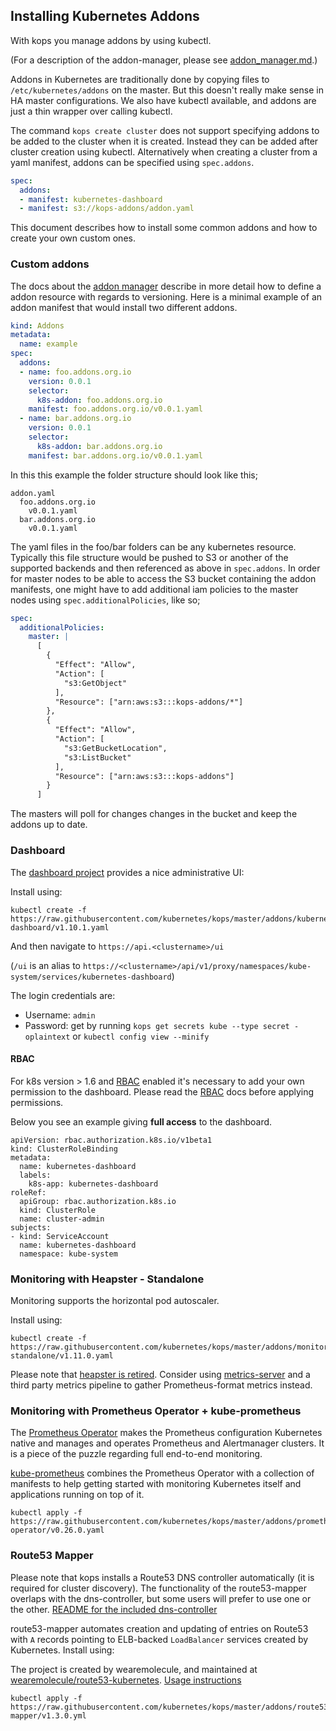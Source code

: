 ## Installing Kubernetes Addons

With kops you manage addons by using kubectl.

(For a description of the addon-manager, please see [addon_manager.md](addon_manager.md).)

Addons in Kubernetes are traditionally done by copying files to `/etc/kubernetes/addons` on the master.  But this
doesn't really make sense in HA master configurations.  We also have kubectl available, and addons are just a thin
wrapper over calling kubectl.

The command `kops create cluster` does not support specifying addons to be added to the cluster when it is created. Instead they can be added after cluster creation using kubectl. Alternatively when creating a cluster from a yaml manifest, addons can be specified using `spec.addons`.
```yaml
spec:
  addons:
  - manifest: kubernetes-dashboard
  - manifest: s3://kops-addons/addon.yaml
```

This document describes how to install some common addons and how to create your own custom ones. 

### Custom addons

The docs about the [addon manager](addon_manager.md) describe in more detail how to define a addon resource with regards to versioning.
Here is a minimal example of an addon manifest that would install two different addons.

```yaml
kind: Addons
metadata:
  name: example
spec:
  addons:
  - name: foo.addons.org.io
    version: 0.0.1
    selector:
      k8s-addon: foo.addons.org.io
    manifest: foo.addons.org.io/v0.0.1.yaml
  - name: bar.addons.org.io
    version: 0.0.1
    selector:
      k8s-addon: bar.addons.org.io
    manifest: bar.addons.org.io/v0.0.1.yaml
```

In this this example the folder structure should look like this;

```
addon.yaml
  foo.addons.org.io
    v0.0.1.yaml
  bar.addons.org.io
    v0.0.1.yaml
```

The yaml files in the foo/bar folders can be any kubernetes resource. Typically this file structure would be pushed to S3 or another of the supported backends and then referenced as above in `spec.addons`. In order for master nodes to be able to access the S3 bucket containing the addon manifests, one might have to add additional iam policies to the master nodes using `spec.additionalPolicies`, like so;
```yaml
spec:
  additionalPolicies:
    master: |
      [
        {
          "Effect": "Allow",
          "Action": [
            "s3:GetObject"
          ],
          "Resource": ["arn:aws:s3:::kops-addons/*"]
        },
        {
          "Effect": "Allow",
          "Action": [
            "s3:GetBucketLocation",
            "s3:ListBucket"
          ],
          "Resource": ["arn:aws:s3:::kops-addons"]
        }
      ]
```
The masters will poll for changes changes in the bucket and keep the addons up to date.


### Dashboard

The [dashboard project](https://github.com/kubernetes/dashboard) provides a nice administrative UI:

Install using:
```
kubectl create -f https://raw.githubusercontent.com/kubernetes/kops/master/addons/kubernetes-dashboard/v1.10.1.yaml
```

And then navigate to `https://api.<clustername>/ui`

(`/ui` is an alias to `https://<clustername>/api/v1/proxy/namespaces/kube-system/services/kubernetes-dashboard`)

The login credentials are:

* Username: `admin`
* Password: get by running `kops get secrets kube --type secret -oplaintext` or `kubectl config view --minify`

#### RBAC

For k8s version > 1.6 and [RBAC](https://kubernetes.io/docs/admin/authorization/rbac/) enabled it's necessary to add your own permission to the dashboard. Please read the [RBAC](https://kubernetes.io/docs/admin/authorization/rbac/) docs before applying permissions. 

Below you see an example giving **full access** to the dashboard.

```
apiVersion: rbac.authorization.k8s.io/v1beta1
kind: ClusterRoleBinding
metadata:
  name: kubernetes-dashboard
  labels:
    k8s-app: kubernetes-dashboard
roleRef:
  apiGroup: rbac.authorization.k8s.io
  kind: ClusterRole
  name: cluster-admin
subjects:
- kind: ServiceAccount
  name: kubernetes-dashboard
  namespace: kube-system
  ```

### Monitoring with Heapster - Standalone

Monitoring supports the horizontal pod autoscaler.

Install using:
```
kubectl create -f https://raw.githubusercontent.com/kubernetes/kops/master/addons/monitoring-standalone/v1.11.0.yaml
```
Please note that [heapster is retired](https://github.com/kubernetes/heapster/blob/master/docs/deprecation.md). Consider using [metrics-server](https://github.com/kubernetes-incubator/metrics-server) and a third party metrics pipeline to gather Prometheus-format metrics instead.

### Monitoring with Prometheus Operator + kube-prometheus

The [Prometheus Operator](https://github.com/coreos/prometheus-operator/) makes the Prometheus configuration Kubernetes native and manages and operates Prometheus and Alertmanager clusters. It is a piece of the puzzle regarding full end-to-end monitoring.

[kube-prometheus](https://github.com/coreos/prometheus-operator/blob/master/contrib/kube-prometheus) combines the Prometheus Operator with a collection of manifests to help getting started with monitoring Kubernetes itself and applications running on top of it.

```console
kubectl apply -f https://raw.githubusercontent.com/kubernetes/kops/master/addons/prometheus-operator/v0.26.0.yaml
```

### Route53 Mapper

Please note that kops installs a Route53 DNS controller automatically (it is required for cluster discovery).
The functionality of the route53-mapper overlaps with the dns-controller, but some users will prefer to
use one or the other.
[README for the included dns-controller](https://github.com/kubernetes/kops/blob/master/dns-controller/README.md)

route53-mapper automates creation and updating of entries on Route53 with `A` records pointing
to ELB-backed `LoadBalancer` services created by Kubernetes. Install using:

The project is created by wearemolecule, and maintained at
[wearemolecule/route53-kubernetes](https://github.com/wearemolecule/route53-kubernetes).
[Usage instructions](https://github.com/kubernetes/kops/blob/master/addons/route53-mapper/README.md)

```
kubectl apply -f https://raw.githubusercontent.com/kubernetes/kops/master/addons/route53-mapper/v1.3.0.yml
```
